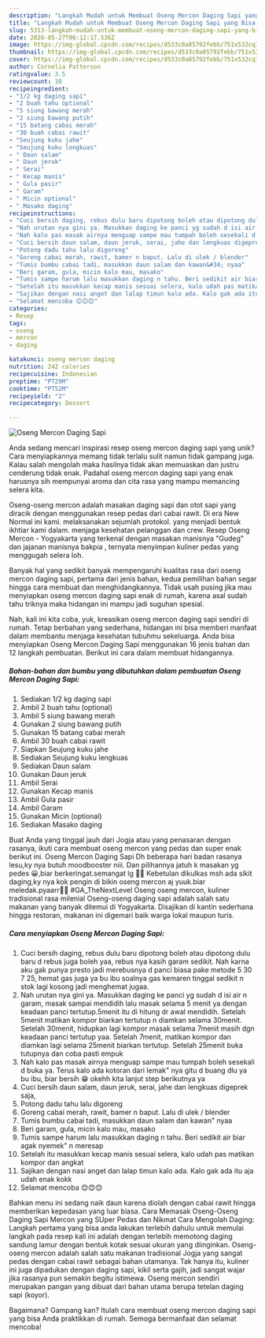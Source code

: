 ```yaml
---
description: "Langkah Mudah untuk Membuat Oseng Mercon Daging Sapi yang Bisa Manjain Lidah"
title: "Langkah Mudah untuk Membuat Oseng Mercon Daging Sapi yang Bisa Manjain Lidah"
slug: 5313-langkah-mudah-untuk-membuat-oseng-mercon-daging-sapi-yang-bisa-manjain-lidah
date: 2020-05-27T06:12:17.536Z
image: https://img-global.cpcdn.com/recipes/d533c0a85792febb/751x532cq70/oseng-mercon-daging-sapi-foto-resep-utama.jpg
thumbnail: https://img-global.cpcdn.com/recipes/d533c0a85792febb/751x532cq70/oseng-mercon-daging-sapi-foto-resep-utama.jpg
cover: https://img-global.cpcdn.com/recipes/d533c0a85792febb/751x532cq70/oseng-mercon-daging-sapi-foto-resep-utama.jpg
author: Cornelia Patterson
ratingvalue: 3.5
reviewcount: 10
recipeingredient:
- "1/2 kg daging sapi"
- "2 buah tahu optional"
- "5 siung bawang merah"
- "2 siung bawang putih"
- "15 batang cabai merah"
- "30 buah cabai rawit"
- "Seujung kuku jahe"
- "Seujung kuku lengkuas"
- " Daun salam"
- " Daun jeruk"
- " Serai"
- " Kecap manis"
- " Gula pasir"
- " Garam"
- " Micin optional"
- " Masako daging"
recipeinstructions:
- "Cuci bersih daging, rebus dulu baru dipotong boleh atau dipotong dulu baru d rebus juga boleh yaa, rebus nya kasih garam sedikit. Nah karna aku gak punya presto jadi merebusnya d panci biasa pake metode 5 30 7 25, hemat gas juga ya bu ibu soalnya gas kemaren tinggal sedikit n stok lagi kosong jadi menghemat jugaa."
- "Nah urutan nya gini ya. Masukkan daging ke panci yg sudah d isi air n garam, masak sampai mendidih lalu masak selama 5 menit ya dengan keadaan panci tertutup.5menit itu di hitung dr awal mendidih. Setelah 5menit matikan kompor biarkan tertutup n diamkan selama 30menit. Setelah 30menit, hidupkan lagi kompor masak selama 7menit masih dgn keadaan panci tertutup yaa. Setelah 7menit, matikan kompor dan diamkan lagi selama 25menit biarkan tertutup. Setelah 25menit buka tutupnya dan coba pasti empuk"
- "Nah kalo pas masak airnya menguap sampe mau tumpah boleh sesekali d buka ya. Terus kalo ada kotoran dari lemak&#34; nya gitu d buang dlu ya bu ibu, biar bersih 😁 okehh kita lanjut step berikutnya ya"
- "Cuci bersih daun salam, daun jeruk, serai, jahe dan lengkuas digeprek saja,"
- "Potong dadu tahu lalu digoreng"
- "Goreng cabai merah, rawit, bamer n baput. Lalu di ulek / blender"
- "Tumis bumbu cabai tadi, masukkan daun salam dan kawan&#34; nyaa"
- "Beri garam, gula, micin kalo mau, masako"
- "Tumis sampe harum lalu masukkan daging n tahu. Beri sedikit air biar agak nyemek&#34; n meresap"
- "Setelah itu masukkan kecap manis sesuai selera, kalo udah pas matikan kompor dan angkat"
- "Sajikan dengan nasi anget dan lalap timun kalo ada. Kalo gak ada itu aja udah enak kokk"
- "Selamat mencoba 😊😊😊"
categories:
- Resep
tags:
- oseng
- mercon
- daging

katakunci: oseng mercon daging 
nutrition: 242 calories
recipecuisine: Indonesian
preptime: "PT29M"
cooktime: "PT52M"
recipeyield: "2"
recipecategory: Dessert

---
```



![Oseng Mercon Daging Sapi](https://img-global.cpcdn.com/recipes/d533c0a85792febb/751x532cq70/oseng-mercon-daging-sapi-foto-resep-utama.jpg)

Anda sedang mencari inspirasi resep oseng mercon daging sapi yang unik? Cara menyiapkannya memang tidak terlalu sulit namun tidak gampang juga. Kalau salah mengolah maka hasilnya tidak akan memuaskan dan justru cenderung tidak enak. Padahal oseng mercon daging sapi yang enak harusnya sih mempunyai aroma dan cita rasa yang mampu memancing selera kita.

Oseng-oseng mercon adalah masakan daging sapi dan otot sapi yang diracik dengan menggunakan resep pedas dari cabai rawit. Di era New Normal ini kami. melaksanakan sejumlah protokol. yang menjadi bentuk ikhtiar kami dalam. menjaga kesehatan pelanggan dan crew. Resep Oseng Mercon - Yogyakarta yang terkenal dengan masakan manisnya &#34;Gudeg&#34; dan jajanan manisnya bakpia , ternyata menyimpan kuliner pedas yang menggugah selera loh.

Banyak hal yang sedikit banyak mempengaruhi kualitas rasa dari oseng mercon daging sapi, pertama dari jenis bahan, kedua pemilihan bahan segar hingga cara membuat dan menghidangkannya. Tidak usah pusing jika mau menyiapkan oseng mercon daging sapi enak di rumah, karena asal sudah tahu triknya maka hidangan ini mampu jadi suguhan spesial.


Nah, kali ini kita coba, yuk, kreasikan oseng mercon daging sapi sendiri di rumah. Tetap berbahan yang sederhana, hidangan ini bisa memberi manfaat dalam membantu menjaga kesehatan tubuhmu sekeluarga. Anda bisa menyiapkan Oseng Mercon Daging Sapi menggunakan 16 jenis bahan dan 12 langkah pembuatan. Berikut ini cara dalam membuat hidangannya.

<!--inarticleads1-->

##### Bahan-bahan dan bumbu yang dibutuhkan dalam pembuatan Oseng Mercon Daging Sapi:

1. Sediakan 1/2 kg daging sapi
1. Ambil 2 buah tahu (optional)
1. Ambil 5 siung bawang merah
1. Gunakan 2 siung bawang putih
1. Gunakan 15 batang cabai merah
1. Ambil 30 buah cabai rawit
1. Siapkan Seujung kuku jahe
1. Sediakan Seujung kuku lengkuas
1. Sediakan  Daun salam
1. Gunakan  Daun jeruk
1. Ambil  Serai
1. Gunakan  Kecap manis
1. Ambil  Gula pasir
1. Ambil  Garam
1. Gunakan  Micin (optional)
1. Sediakan  Masako daging


Buat Anda yang tinggal jauh dari Jogja atau yang penasaran dengan rasanya, ikuti cara membuat oseng mercon yang pedas dan super enak berikut ini. Oseng Mercon Daging Sapi Dh beberapa hari badan rasanya lesu,ky nya butuh moodbooster niii. Dan pilihannya jatuh k masakan yg pedes 😀,biar berkeringat.semangat lg 💪💪 Kebetulan dikulkas msh ada sikit daging,ky nya kok pengin di bikin oseng mercon aj yuuk.biar meledak.pyaarr🎉🎉 #GA_TheNextLevel Oseng oseng mercon, kuliner tradisional rasa milenial Oseng-oseng daging sapi adalah salah satu makanan yang banyak ditemui di Yogyakarta. Disajikan di kantin sederhana hingga restoran, makanan ini digemari baik warga lokal maupun turis. 

<!--inarticleads2-->

##### Cara menyiapkan Oseng Mercon Daging Sapi:

1. Cuci bersih daging, rebus dulu baru dipotong boleh atau dipotong dulu baru d rebus juga boleh yaa, rebus nya kasih garam sedikit. Nah karna aku gak punya presto jadi merebusnya d panci biasa pake metode 5 30 7 25, hemat gas juga ya bu ibu soalnya gas kemaren tinggal sedikit n stok lagi kosong jadi menghemat jugaa.
1. Nah urutan nya gini ya. Masukkan daging ke panci yg sudah d isi air n garam, masak sampai mendidih lalu masak selama 5 menit ya dengan keadaan panci tertutup.5menit itu di hitung dr awal mendidih. Setelah 5menit matikan kompor biarkan tertutup n diamkan selama 30menit. Setelah 30menit, hidupkan lagi kompor masak selama 7menit masih dgn keadaan panci tertutup yaa. Setelah 7menit, matikan kompor dan diamkan lagi selama 25menit biarkan tertutup. Setelah 25menit buka tutupnya dan coba pasti empuk
1. Nah kalo pas masak airnya menguap sampe mau tumpah boleh sesekali d buka ya. Terus kalo ada kotoran dari lemak&#34; nya gitu d buang dlu ya bu ibu, biar bersih 😁 okehh kita lanjut step berikutnya ya
1. Cuci bersih daun salam, daun jeruk, serai, jahe dan lengkuas digeprek saja,
1. Potong dadu tahu lalu digoreng
1. Goreng cabai merah, rawit, bamer n baput. Lalu di ulek / blender
1. Tumis bumbu cabai tadi, masukkan daun salam dan kawan&#34; nyaa
1. Beri garam, gula, micin kalo mau, masako
1. Tumis sampe harum lalu masukkan daging n tahu. Beri sedikit air biar agak nyemek&#34; n meresap
1. Setelah itu masukkan kecap manis sesuai selera, kalo udah pas matikan kompor dan angkat
1. Sajikan dengan nasi anget dan lalap timun kalo ada. Kalo gak ada itu aja udah enak kokk
1. Selamat mencoba 😊😊😊


Bahkan menu ini sedang naik daun karena diolah dengan cabai rawit hingga memberikan kepedasan yang luar biasa. Cara Memasak Oseng-Oseng Daging Sapi Mercon yang SUper Pedas dan Nikmat Cara Mengolah Daging: Langkah pertama yang bisa anda lakukan terlebih dahulu untuk memulai langkah pada resep kali ini adalah dengan terlebih memotong daging sandung lamur dengan bentuk kotak sesuai ukuran yang diinginkan. Oseng-oseng mercon adalah salah satu makanan tradisional Jogja yang sangat pedas dengan cabai rawit sebagai bahan utamanya. Tak hanya itu, kuliner ini juga dipadukan dengan daging sapi, kikil serta gajih, jadi sangat wajar jika rasanya pun semakin begitu istimewa. Oseng mercon sendiri merupakan pangan yang dibuat dari bahan utama berupa tetelan daging sapi (koyor). 

Bagaimana? Gampang kan? Itulah cara membuat oseng mercon daging sapi yang bisa Anda praktikkan di rumah. Semoga bermanfaat dan selamat mencoba!

